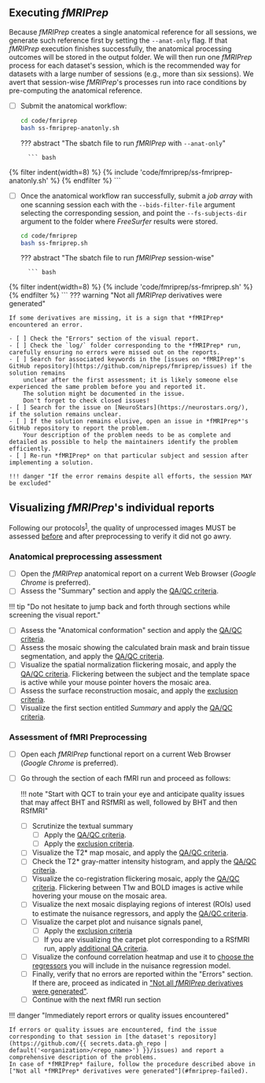 ## Executing *fMRIPrep*

Because *fMRIPrep* creates a single anatomical reference for all sessions, we generate such reference first by setting the `--anat-only` flag.
If that *fMRIPrep* execution finishes successfully, the anatomical processing outcomes will be stored in the output folder.
We will then run one *fMRIPrep* process for each dataset's session, which is the recommended way for datasets with a large number of sessions (e.g., more than  six sessions).
We avert that session-wise *fMRIPrep*'s processes run into race conditions by pre-computing the anatomical reference.

- [ ] Submit the anatomical workflow:
    ``` bash title="Launch each session through fMRIPrep in parallel"
    cd code/fmriprep
    bash ss-fmriprep-anatonly.sh
    ```

    ??? abstract "The sbatch file to run *fMRIPrep* with `--anat-only`"

        ``` bash
{% filter indent(width=8) %}
{% include 'code/fmriprep/ss-fmriprep-anatonly.sh' %}
{% endfilter %}
        ```

- [ ] Once the anatomical workflow ran successfully, submit a *job array* with one scanning session each with the `--bids-filter-file` argument selecting the corresponding session, and point the `--fs-subjects-dir` argument to the folder where *FreeSurfer* results were stored.
    ``` bash title="Launch each session through fMRIPrep in parallel"
    cd code/fmriprep
    bash ss-fmriprep.sh
    ```

    ??? abstract "The sbatch file to run *fMRIPrep* session-wise"

        ``` bash
{% filter indent(width=8) %}
{% include 'code/fmriprep/ss-fmriprep.sh' %}
{% endfilter %}
        ```
<a id="fmriprep-failed"></a>
??? warning "Not all *fMRIPrep* derivatives were generated"

    If some derivatives are missing, it is a sign that *fMRIPrep* encountered an error.
    
    - [ ] Check the "Errors" section of the visual report.
    - [ ] Check the `log/` folder corresponding to the *fMRIPrep* run, carefully ensuring no errors were missed out on the reports.
    - [ ] Search for associated keywords in the [issues on *fMRIPrep*'s GitHub repository](https://github.com/nipreps/fmriprep/issues) if the solution remains
        unclear after the first assessment; it is likely someone else experienced the same problem before you and reported it.
        The solution might be documented in the issue.
        Don't forget to check closed issues!
    - [ ] Search for the issue on [NeuroStars](https://neurostars.org/), if the solution remains unclear.
    - [ ] If the solution remains elusive, open an issue in *fMRIPrep*'s GitHub repository to report the problem.
        Your description of the problem needs to be as complete and detailed as possible to help the maintainers identify the problem efficiently.
    - [ ] Re-run *fMRIPrep* on that particular subject and session after implementing a solution.
    
    !!! danger "If the error remains despite all efforts, the session MAY be excluded"

## Visualizing *fMRIPrep*'s individual reports

Following our protocols<sup>[1]</sup>, the quality of unprocessed images MUST be assessed [before](../data-management/mriqc.md#visualizing-mriqcs-individual-reports) and after preprocessing to verify it did not go awry.

### Anatomical preprocessing assessment

- [ ] Open the *fMRIPrep* anatomical report on a current Web Browser (*Google Chrome* is preferred).
- [ ] Assess the "Summary" section and apply the [QA/QC criteria](qaqc-criteria-preprocessed.md#summary).

!!! tip "Do not hesitate to jump back and forth through sections while screening the visual report."

- [ ] Assess the "Anatomical conformation" section and apply the [QA/QC criteria](qaqc-criteria-preprocessed.md#anatomical-conformation).
- [ ] Assess the mosaic showing the calculated brain mask and brain tissue segmentation, and apply the [QA/QC criteria](qaqc-criteria-preprocessed.md#brain-mask-and-brain-tissue-segmentation-of-the-t1w).
- [ ] Visualize the spatial normalization flickering mosaic, and apply the [QA/QC criteria](qaqc-criteria-preprocessed.md#spatial-normalization-of-the-anatomical-t1w-reference).
    Flickering between the subject and the template space is active while your mouse pointer hovers the mosaic area.
- [ ] Assess the surface reconstruction mosaic, and apply the [exclusion criteria](qaqc-criteria-preprocessed.md#surface-reconstruction).
- [ ] Visualize the first section entitled *Summary* and apply the [QA/QC criteria](qaqc-criteria-preprocessed.md#summary).

### Assessment of fMRI Preprocessing

- [ ] Open each *fMRIPrep* functional report on a current Web Browser (*Google Chrome* is preferred).
- [ ] Go through the section of each fMRI run and proceed as follows:

    !!! note "Start with QCT to train your eye and anticipate quality issues that may affect BHT and RSfMRI as well, followed by BHT and then RSfMRI"

    - [ ] Scrutinize the textual summary
        - [ ] Apply the [QA/QC criteria](qaqc-criteria-preprocessed.md#textual-summary).
        - [ ] Apply the [exclusion criteria](qaqc-criteria-preprocessed.md#textual-summary-1).
    - [ ] Visualize the T2* map mosaic, and apply the [QA/QC criteria](qaqc-criteria-preprocessed.md#t2-map).
    - [ ] Check the T2* gray-matter intensity histogram, and apply the [QA/QC criteria](qaqc-criteria-preprocessed.md#t2-gray-matter-values).
    - [ ] Visualize the co-registration flickering mosaic, apply the [QA/QC criteria](qaqc-criteria-preprocessed.md#alignment-of-functional-and-anatomical-mri-data).
        Flickering between T1w and BOLD images is active while hovering your mouse on the mosaic area.
    - [ ] Visualize the next mosaic displaying regions of interest (ROIs) used to estimate the nuisance regressors, and apply the [QA/QC criteria](qaqc-criteria-preprocessed.md#brain-mask-and-anatomicaltemporal-compcor-rois).
    - [ ] Visualize the carpet plot and nuisance signals panel,
        - [ ] Apply the [exclusion criteria](qaqc-criteria-preprocessed.md#bold-summary-1)
        - [ ] If you are visualizing the carpet plot corresponding to a RSfMRI run, apply [additional QA criteria](qaqc-criteria-preprocessed.md#qa-criteria-specifically-for-rsfmri).
    - [ ] Visualize the confound correlation heatmap and use it to [choose the regressors](qaqc-criteria-preprocessed.md#correlations-between-nuisance-regressors)
        you will include in the nuisance regression model.
    - [ ] Finally, verify that no errors are reported within the "Errors" section. If there are, proceed as indicated in ["Not all *fMRIPrep* derivatives were generated"](#fmriprep-failed).
    - [ ] Continue with the next fMRI run section

!!! danger "Immediately report errors or quality issues encountered"

    If errors or quality issues are encountered, find the issue corresponding to that session in [the dataset's repository](https://github.com/{{ secrets.data.gh_repo | default('<organization>/<repo_name>') }}/issues) and report a comprehensive description of the problems.
    In case of *fMRIPrep* failure, follow the procedure described above in ["Not all *fMRIPrep* derivatives were generated"](#fmriprep-failed).

[1]: https://doi.org/10.3389/fnimg.2022.1073734 "Provins, C., … Esteban, O. (2023). Quality Control in functional MRI studies with MRIQC and fMRIPrep. Frontiers in Neuroimaging 1:1073734. doi:10.3389/fnimg.2022.1073734 (OA)."
